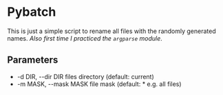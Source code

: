 # Pybatch
This is just a simple script to rename all files with the randomly generated names. *Also first time I practiced the `argparse` module*.

## Parameters
* -d DIR, --dir DIR     files directory (default: current)
* -m MASK, --mask MASK  file mask (default: * e.g. all files)
